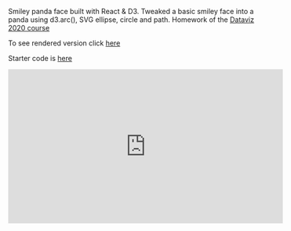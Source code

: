 Smiley panda face built with React & D3. Tweaked a basic smiley face into a panda using d3.arc(), SVG ellipse, circle and path. Homework of the [Dataviz 2020 course](https://datavis.tech/datavis-2020/)

To see rendered version click [here](https://vizhub.com/yhy6f/a07f1fa56ae4496884cb217e552136bd) 

Starter code is [here](https://vizhub.com/curran/4297411eba0a4287a70f5da9dab5fd87)


<iframe width="560" height="315" src="https://www.youtube.com/embed/1nOC9GR-Mzc" frameborder="0" allow="accelerometer; autoplay; encrypted-media; gyroscope; picture-in-picture" allowfullscreen></iframe>